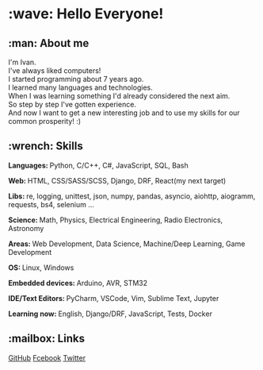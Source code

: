 <h1>:wave: Hello Everyone!</h1>
<h2>:man: About me</h2>
<p>I'm Ivan.<br> I've always liked computers!<br> I started programming about 7 years ago.<br> I learned many languages and technologies.
  <br> When I was learning something I'd already considered the next aim. 
  <br> So step by step I've gotten experience.<br> And now I want to get a new interesting job and to use my skills for our common prosperity! :)
</p>


<h2>:wrench: Skills</h2>
<p><strong>Languages: </strong>Python, C/C++, C#, JavaScript, SQL, Bash</p>
<p><strong>Web: </strong>HTML, CSS/SASS/SCSS, Django, DRF, React(my next target)</p>
<p><strong>Libs: </strong>re, logging, unittest, json, numpy, pandas, asyncio, aiohttp, aiogramm, requests, bs4, selenium ...</p>
<p><strong>Science: </strong>Math, Physics, Electrical Engineering, Radio Electronics, Astronomy</p>
<p><strong>Areas: </strong>Web Development, Data Science, Machine/Deep Learning, Game Development</p>
<p><strong>OS: </strong>Linux, Windows</p>
<p><strong>Embedded devices: </strong>Arduino, AVR, STM32</p>
<p><strong>IDE/Text Editors: </strong>PyCharm, VSCode, Vim, Sublime Text, Jupyter</p>
<p><strong>Learning now: </strong>English, Django/DRF, JavaScript, Tests, Docker</p>
               

<h2>:mailbox: Links</h2>
<a href="https://github.com/ivan100kg">GitHub</a>
<a href="https://facebook.com/profile.php?id=100007209557127">Fcebook</a>
<a href="https://twitter.com/Ivan100kg">Twitter</a>
